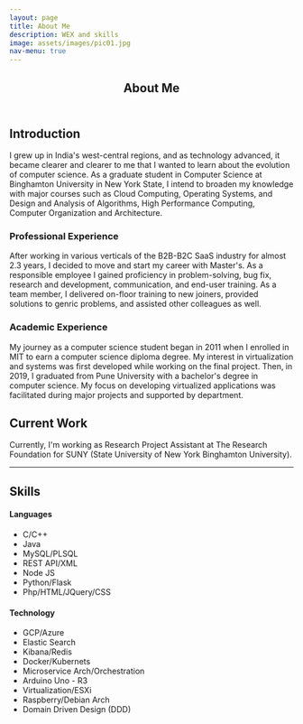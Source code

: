 ```yaml
---
layout: page
title: About Me
description: WEX and skills
image: assets/images/pic01.jpg
nav-menu: true
---
```


<!-- Main -->
<div id="main" class="alt">

<!-- One -->
<section id="one">
	<div class="inner">
		<header class="major">
			<h1>About Me</h1>
		</header>

<!-- Content -->
<h2 id="content">Introduction</h2>
<p>I grew up in India's west-central regions, and as technology advanced, it became clearer and clearer to me that I wanted to learn about the evolution of computer science. As a graduate student in Computer Science at Binghamton University in New York State, I intend to broaden my knowledge with major courses such as Cloud Computing, Operating Systems, and Design and Analysis of Algorithms, High Performance Computing, Computer Organization and Architecture.</p>
<div class="row">
	<div class="6u 12u$(small)">
		<h3>Professional Experience</h3>
		<p>After working in various verticals of the B2B-B2C SaaS industry for almost 2.3 years, I decided to move and start my career with Master's. As a responsible employee I gained proficiency in problem-solving, bug fix, research and development, communication, and end-user training. As a team member, I delivered on-floor training to new joiners, provided solutions to genric problems, and assisted other colleagues as well.</p>
	</div>
	<div class="6u$ 12u$(small)">
		<h3>Academic Experience</h3>
		<p>My  journey as a computer science student began in 2011 when I enrolled in MIT to earn a computer science diploma degree. My interest in  virtualization and systems was first developed while working on the final  project. Then, in 2019, I graduated from Pune University with a bachelor's degree in computer science. My focus on developing virtualized applications was facilitated during  major projects and supported by department.</p>
	</div>
	<!-- Break -->
</div>
		
<h2 id="content">Current Work</h2>
<p>Currently, I'm working as Research Project Assistant at The Research Foundation for SUNY (State University of New York Binghamton University).</p>
	

<hr class="major" />

<!-- Elements -->
<h2 id="elements">Skills</h2>
<div class="row 200%">

<!-- Lists -->
<div class="row">
	<h4>Languages</h4>
	<div class="8u 12u$(small)">
		<ul>
			<li>C/C++</li>
			<li>Java</li>
			<li>MySQL/PLSQL</li>
			<li>REST API/XML</li>
			<li>Node JS</li>
			<li>Python/Flask</li>
			<li>Php/HTML/JQuery/CSS</li>
		</ul>
	</div>
	<h4>Technology</h4>
	<div class="8u$ 12u$(small)">
		<ul>
			<li>GCP/Azure</li>
			<li>Elastic Search</li>
			<li>Kibana/Redis</li>
			<li>Docker/Kubernets</li>
			<li>Microservice Arch/Orchestration</li>
			<li>Arduino Uno - R3</li>
			<li>Virtualization/ESXi</li>
			<li>Raspberry/Debian Arch</li>
			<li> Domain Driven Design (DDD) </li>
		</ul>
	</div>
</div>
</div>
</div>


